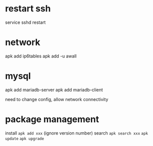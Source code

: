 # restart ssh
service sshd restart

# network
apk add ip6tables
apk add -u awall

# mysql
apk add mariadb-server
apk add mariadb-client

need to change config, allow network connectivity

# package management
install `apk add xxx` (ignore version number)
search `apk search xxx`
`apk update`
`apk upgrade`

